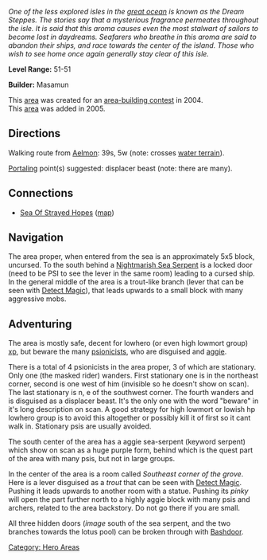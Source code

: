 *One of the less explored isles in the [great
ocean](:Category:_Sea_Of_Strayed_Hopes "wikilink") is known as the Dream
Steppes. The stories say that a mysterious fragrance permeates
throughout the isle. It is said that this aroma causes even the most
stalwart of sailors to become lost in daydreams. Seafarers who breathe
in this aroma are said to abandon their ships, and race towards the
center of the island. Those who wish to see home once again generally
stay clear of this isle.*

**Level Range:** 51-51

**Builder:** Masamun

This [area](:Category:_Areas "wikilink") was created for an
[area-building contest](Area-Building_Contests "wikilink") in 2004.  
This [area](:Category:_Areas "wikilink") was added in 2005.  

## Directions

Walking route from [Aelmon](Aelmon "wikilink"): 39s, 5w (note: crosses
[water terrain](Water_Terrain "wikilink")).

[Portaling](Portal "wikilink") point(s) suggested: displacer beast
(note: there are many).

## Connections

-   [Sea Of Strayed Hopes](:Category:Sea_Of_Strayed_Hopes "wikilink")
    ([map](Sea_Of_Strayed_Hopes_Map "wikilink"))

## Navigation

The area proper, when entered from the sea is an approximately 5x5
block, uncursed. To the south behind a [Nightmarish Sea
Serpent](Nightmarish_Sea_Serpent "wikilink") is a locked door (need to
be PSI to see the lever in the same room) leading to a cursed ship. In
the general middle of the area is a trout-like branch (lever that can be
seen with [Detect Magic](Detect_Magic "wikilink")), that leads upwards
to a small block with many aggressive mobs.

## Adventuring

The area is mostly safe, decent for lowhero (or even high lowmort group)
[xp](Experience_Points "wikilink"), but beware the many
[psionicists](:Category:_Psionicists "wikilink"), who are disguised and
[aggie](Aggressive_Mobs "wikilink").

There is a total of 4 psionicists in the area proper, 3 of which are
stationary. Only one (the masked rider) wanders. First stationary one is
in the northeast corner, second is one west of him (invisible so he
doesn't show on scan). The last stationary is n, e of the southwest
corner. The fourth wanders and is disguised as a displacer beast. It's
the only one with the word "beware" in it's long description on scan. A
good strategy for high lowmort or lowish hp lowhero group is to avoid
this altogether or possibly kill it of first so it cant walk in.
Stationary psis are usually avoided.

The south center of the area has a aggie sea-serpent (keyword serpent)
which show on scan as a huge purple form, behind which is the quest part
of the area with many psis, but not in large groups.

In the center of the area is a room called *Southeast corner of the
grove*. Here is a lever disguised as a *trout* that can be seen with
[Detect Magic](Detect_Magic "wikilink"). Pushing it leads upwards to
another room with a statue. Pushing its *pinky* will open the part
further north to a highly aggie block with many psis and archers,
related to the area backstory. Do not go there if you are small.

All three hidden doors (*image* south of the sea serpent, and the two
branches towards the lotus pool) can be broken through with
[Bashdoor](Bashdoor "wikilink").

[Category: Hero Areas](Category:_Hero_Areas "wikilink")

